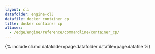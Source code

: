 ```yaml
---
layout: cli
datafolder: engine-cli
datafile: docker_container_cp
title: docker container cp
aliases:
  - /edge/engine/reference/commandline/container_cp/
---
```

<!--
This page is automatically generated from Docker's source code. If you want to
suggest a change to the text that appears here, open a ticket or pull request
in the source repository on GitHub:

https://github.com/docker/cli
-->

{% include cli.md datafolder=page.datafolder datafile=page.datafile %}
